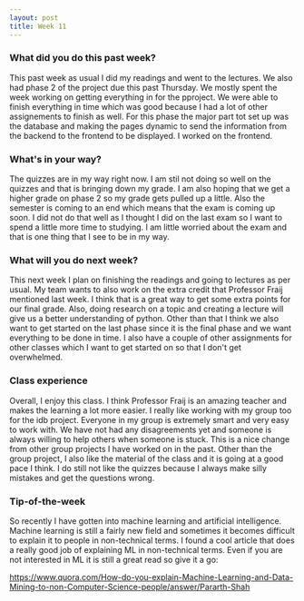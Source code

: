 ```yaml
---
layout: post
title: Week 11
---
```


### What did you do this past week?

This past week as usual I did my readings and went to the lectures. We also had phase 2 of the project due this past Thursday. We mostly spent the week working on getting everything in for the pproject. We were able to finish everything in time which was good because I had a lot of other assignements to finish as well. For this phase the major part tot set up was the database and making the pages dynamic to send the information from the backend to the frontend to be displayed. I worked on the frontend.   

### What's in your way?

The quizzes are in my way right now. I am stil not doing so well on the quizzes and that is bringing down my grade. I am also hoping that we get a higher grade on phase 2 so my grade gets pulled up a little. Also the semester is coming to an end which means that the exam is coming up soon. I did not do that well as I thought I did on the last exam so I want to spend a little more time to studying. I am little worried about the exam and that is one thing that I see to be in my way.  

### What will you do next week?

This next week I plan on finishing the readings and going to lectures as per usual. My team wants to also work on the extra credit that Professor Fraij mentioned last week. I think that is a great way to get some extra points for our final grade. Also, doing research on a topic and creating a lecture will give us a better understanding of python. Other than that I think we also want to get started on the last phase since it is the final phase and we want everything to be done in time. I also have a couple of other assignments for other classes which I want to get started on so that I don't get overwhelmed. 

### Class experience

Overall, I enjoy this class. I think Professor Fraij is an amazing teacher and makes the learning a lot more easier. I really like working with my group too for the idb project. Everyone in my group is extremely smart and very easy to work with. We have not had any disagreements yet and someone is always willing to help others when someone is stuck. This is a nice change from other group projects I have worked on in the past. Other than the group project, I also like the material of the class and it is going at a good pace I think. I do still not like the quizzes because I always make silly mistakes and get the questions wrong. 

### Tip-of-the-week

So recently I have gotten into machine learning and artificial intelligence. Machine learning is still a fairly new field and sometimes it becomes difficult to explain it to people in non-technical terms. I found a cool article that does a really good job of explaining ML in non-technical terms. Even if you are not interested in ML it is still a great read so give it a go:

https://www.quora.com/How-do-you-explain-Machine-Learning-and-Data-Mining-to-non-Computer-Science-people/answer/Pararth-Shah




